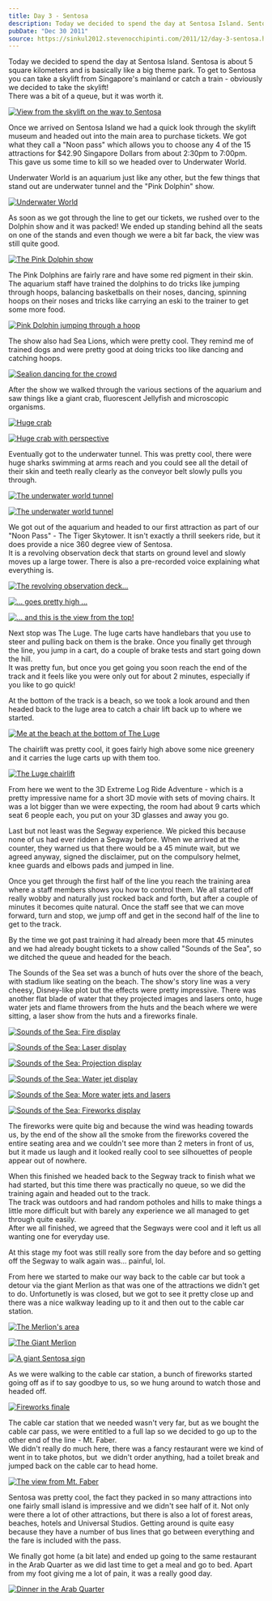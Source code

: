 ```yaml
---
title: Day 3 - Sentosa
description: Today we decided to spend the day at Sentosa Island. Sentosa is about 5 square kilometers and is basically like a big theme park. To get to ...
pubDate: "Dec 30 2011"
source: https://sinkul2012.stevenocchipinti.com/2011/12/day-3-sentosa.html
---
```


Today we decided to spend the day at Sentosa Island. Sentosa is about 5 square kilometers and is basically like a big theme park. To get to Sentosa you can take a skylift from Singapore's mainland or catch a train - obviously we decided to take the skylift!  
There was a bit of a queue, but it was worth it.

[![View from the skylift on the way to Sentosa](https://2.bp.blogspot.com/-WwtzMkyJsLo/Tv8JRsRCjrI/AAAAAAAAA28/-F0alXGFxzQ/s320/20111230135732.jpg)](https://2.bp.blogspot.com/-WwtzMkyJsLo/Tv8JRsRCjrI/AAAAAAAAA28/-F0alXGFxzQ/s1600/20111230135732.jpg)

Once we arrived on Sentosa Island we had a quick look through the skylift museum and headed out into the main area to purchase tickets. We got what they call a "Noon pass" which allows you to choose any 4 of the 15 attractions for $42.90 Singapore Dollars from about 2:30pm to 7:00pm.  
This gave us some time to kill so we headed over to Underwater World.

Underwater World is an aquarium just like any other, but the few things that stand out are underwater tunnel and the "Pink Dolphin" show.

[![Underwater World](https://1.bp.blogspot.com/-PolJ2Japv6M/Tv8JXOaJaLI/AAAAAAAAA0M/GQX6kWfUrJs/s320/20111230154511.jpg)](https://1.bp.blogspot.com/-PolJ2Japv6M/Tv8JXOaJaLI/AAAAAAAAA0M/GQX6kWfUrJs/s1600/20111230154511.jpg)

As soon as we got through the line to get our tickets, we rushed over to the Dolphin show and it was packed! We ended up standing behind all the seats on one of the stands and even though we were a bit far back, the view was still quite good.

[![The Pink Dolphin show](https://3.bp.blogspot.com/-woyvtbFrcb4/Tv8JTO-ra0I/AAAAAAAAAz0/jFTwOu2TSns/s320/20111230150129.jpg)](https://3.bp.blogspot.com/-woyvtbFrcb4/Tv8JTO-ra0I/AAAAAAAAAz0/jFTwOu2TSns/s1600/20111230150129.jpg)

The Pink Dolphins are fairly rare and have some red pigment in their skin.  
The aquarium staff have trained the dolphins to do tricks like jumping through hoops, balancing basketballs on their noses, dancing, spinning hoops on their noses and tricks like carrying an eski to the trainer to get some more food.

[![Pink Dolphin jumping through a hoop](https://3.bp.blogspot.com/-XRxTGerZjqg/Tv8JURQxz5I/AAAAAAAAAz8/j59jm03YHQA/s320/20111230151707.jpg)](https://3.bp.blogspot.com/-XRxTGerZjqg/Tv8JURQxz5I/AAAAAAAAAz8/j59jm03YHQA/s1600/20111230151707.jpg)

The show also had Sea Lions, which were pretty cool. They remind me of trained dogs and were pretty good at doing tricks too like dancing and catching hoops.

[![Sealion dancing for the crowd](https://1.bp.blogspot.com/-ItBs2JTKnmQ/Tv8JV4QvskI/AAAAAAAAA0E/xMZF05bippg/s320/20111230153429.jpg)](https://1.bp.blogspot.com/-ItBs2JTKnmQ/Tv8JV4QvskI/AAAAAAAAA0E/xMZF05bippg/s1600/20111230153429.jpg)

After the show we walked through the various sections of the aquarium and saw things like a giant crab, fluorescent Jellyfish and microscopic organisms.

[![Huge crab](https://2.bp.blogspot.com/-giuc4HSjBXA/Tv8JYMuz8qI/AAAAAAAAA0U/jxGC68dcJ9U/s320/20111230160138.jpg)](https://2.bp.blogspot.com/-giuc4HSjBXA/Tv8JYMuz8qI/AAAAAAAAA0U/jxGC68dcJ9U/s1600/20111230160138.jpg)

[![Huge crab with perspective](https://2.bp.blogspot.com/-S8c_LALe-zs/Tv8JYz3TbNI/AAAAAAAAA0c/cZ8ocjwg26E/s320/20111230160210.jpg)](https://2.bp.blogspot.com/-S8c_LALe-zs/Tv8JYz3TbNI/AAAAAAAAA0c/cZ8ocjwg26E/s1600/20111230160210.jpg)

Eventually got to the underwater tunnel. This was pretty cool, there were huge sharks swimming at arms reach and you could see all the detail of their skin and teeth really clearly as the conveyor belt slowly pulls you through.

[![The underwater world tunnel](https://1.bp.blogspot.com/-73lq5bMAVcg/Tv8JaKnCcWI/AAAAAAAAA0k/sP-H2bUiOU8/s320/20111230161337.jpg)](https://1.bp.blogspot.com/-73lq5bMAVcg/Tv8JaKnCcWI/AAAAAAAAA0k/sP-H2bUiOU8/s1600/20111230161337.jpg)

[![The underwater world tunnel](https://1.bp.blogspot.com/-zJrf5lbuUIQ/Tv8JbJ-GGPI/AAAAAAAAA0s/ZXMvCPlQAm4/s320/20111230161553.jpg)](https://1.bp.blogspot.com/-zJrf5lbuUIQ/Tv8JbJ-GGPI/AAAAAAAAA0s/ZXMvCPlQAm4/s1600/20111230161553.jpg)

We got out of the aquarium and headed to our first attraction as part of our "Noon Pass" - The Tiger Skytower. It isn't exactly a thrill seekers ride, but it does provide a nice 360 degree view of Sentosa.  
It is a revolving observation deck that starts on ground level and slowly moves up a large tower. There is also a pre-recorded voice explaining what everything is.

[![The revolving observation deck...](https://4.bp.blogspot.com/-3es09pTPHLs/Tv8Jdpj6_gI/AAAAAAAAA08/_qUN-Ff8v4A/s320/20111230175106.jpg)](https://4.bp.blogspot.com/-3es09pTPHLs/Tv8Jdpj6_gI/AAAAAAAAA08/_qUN-Ff8v4A/s1600/20111230175106.jpg)

[![... goes pretty high ...](https://1.bp.blogspot.com/-zn-jJAuHJIw/Tv8JetfImJI/AAAAAAAAA1E/I5LDKZmwGOo/s320/20111230175114.jpg)](https://1.bp.blogspot.com/-zn-jJAuHJIw/Tv8JetfImJI/AAAAAAAAA1E/I5LDKZmwGOo/s1600/20111230175114.jpg)

[![... and this is the view from the top!](https://3.bp.blogspot.com/-knHmNJk9HJ4/Tv8JcoU7xfI/AAAAAAAAA00/kbhagupK_Wc/s320/20111230174705.jpg)](https://3.bp.blogspot.com/-knHmNJk9HJ4/Tv8JcoU7xfI/AAAAAAAAA00/kbhagupK_Wc/s1600/20111230174705.jpg)

Next stop was The Luge. The luge carts have handlebars that you use to steer and pulling back on them is the brake. Once you finally get through the line, you jump in a cart, do a couple of brake tests and start going down the hill.  
It was pretty fun, but once you get going you soon reach the end of the track and it feels like you were only out for about 2 minutes, especially if you like to go quick!

At the bottom of the track is a beach, so we took a look around and then headed back to the luge area to catch a chair lift back up to where we started.

[![Me at the beach at the bottom of The Luge](https://2.bp.blogspot.com/-TixghZD-Puo/Tv8JhZVc9pI/AAAAAAAAA1U/0ow8_lSw8-Y/s320/20111230183634.jpg)](https://2.bp.blogspot.com/-TixghZD-Puo/Tv8JhZVc9pI/AAAAAAAAA1U/0ow8_lSw8-Y/s1600/20111230183634.jpg)

The chairlift was pretty cool, it goes fairly high above some nice greenery and it carries the luge carts up with them too.

[![The Luge chairlift](https://2.bp.blogspot.com/-syD1AwmHJRE/Tv8JgCuOiRI/AAAAAAAAA1M/3WsRsvyEXg4/s320/20111230181016.jpg)](https://2.bp.blogspot.com/-syD1AwmHJRE/Tv8JgCuOiRI/AAAAAAAAA1M/3WsRsvyEXg4/s1600/20111230181016.jpg)

From here we went to the 3D Extreme Log Ride Adventure - which is a pretty impressive name for a short 3D movie with sets of moving chairs. It was a lot bigger than we were expecting, the room had about 9 carts which seat 6 people each, you put on your 3D glasses and away you go.

Last but not least was the Segway experience. We picked this because none of us had ever ridden a Segway before. When we arrived at the counter, they warned us that there would be a 45 minute wait, but we agreed anyway, signed the disclaimer, put on the compulsory helmet, knee guards and elbows pads and jumped in line.

Once you get through the first half of the line you reach the training area where a staff members shows you how to control them. We all started off really wobby and naturally just rocked back and forth, but after a couple of minutes it becomes quite natural. Once the staff see that we can move forward, turn and stop, we jump off and get in the second half of the line to get to the track.

By the time we got past training it had already been more that 45 minutes and we had already bought tickets to a show called "Sounds of the Sea", so we ditched the queue and headed for the beach.

The Sounds of the Sea set was a bunch of huts over the shore of the beach, with stadium like seating on the beach. The show's story line was a very cheesy, Disney-like plot but the effects were pretty impressive. There was another flat blade of water that they projected images and lasers onto, huge water jets and flame throwers from the huts and the beach where we were sitting, a laser show from the huts and a fireworks finale.

[![Sounds of the Sea: Fire display](https://2.bp.blogspot.com/-17iUDv5NlkE/Tv8JiBzTnBI/AAAAAAAAA1c/BIRVRtXLM4U/s320/20111230210652.jpg)](https://2.bp.blogspot.com/-17iUDv5NlkE/Tv8JiBzTnBI/AAAAAAAAA1c/BIRVRtXLM4U/s1600/20111230210652.jpg)

[![Sounds of the Sea: Laser display](https://4.bp.blogspot.com/-fuERzceAu0c/Tv8Ji3wd_BI/AAAAAAAAA1k/HZY5epef7_0/s320/20111230211001.jpg)](https://4.bp.blogspot.com/-fuERzceAu0c/Tv8Ji3wd_BI/AAAAAAAAA1k/HZY5epef7_0/s1600/20111230211001.jpg)

[![Sounds of the Sea: Projection display](https://4.bp.blogspot.com/-pyLiKTdH3QM/Tv8JkIwBgPI/AAAAAAAAA1s/LW9YHopmhR4/s320/20111230211127.jpg)](https://4.bp.blogspot.com/-pyLiKTdH3QM/Tv8JkIwBgPI/AAAAAAAAA1s/LW9YHopmhR4/s1600/20111230211127.jpg)

[![Sounds of the Sea: Water jet display](https://4.bp.blogspot.com/-1euSJDVr7nY/Tv8JlA9FTmI/AAAAAAAAA10/lzcUOlF1qmY/s320/20111230211329.jpg)](https://4.bp.blogspot.com/-1euSJDVr7nY/Tv8JlA9FTmI/AAAAAAAAA10/lzcUOlF1qmY/s1600/20111230211329.jpg)

[![Sounds of the Sea: More water jets and lasers](https://4.bp.blogspot.com/-Mflo4qfRKIg/Tv8JmXOsaKI/AAAAAAAAA18/T-rHMUdl4qs/s320/20111230211646.jpg)](https://4.bp.blogspot.com/-Mflo4qfRKIg/Tv8JmXOsaKI/AAAAAAAAA18/T-rHMUdl4qs/s1600/20111230211646.jpg)

[![Sounds of the Sea: Fireworks display](https://3.bp.blogspot.com/-ecRxrNER1LU/Tv8Jnd_lYLI/AAAAAAAAA2E/c3lzJKPj-n0/s320/20111230211937.jpg)](https://3.bp.blogspot.com/-ecRxrNER1LU/Tv8Jnd_lYLI/AAAAAAAAA2E/c3lzJKPj-n0/s1600/20111230211937.jpg)

The fireworks were quite big and because the wind was heading towards us, by the end of the show all the smoke from the fireworks covered the entire seating area and we couldn't see more than 2 meters in front of us, but it made us laugh and it looked really cool to see silhouettes of people appear out of nowhere.

When this finished we headed back to the Segway track to finish what we had started, but this time there was practically no queue, so we did the training again and headed out to the track.  
The track was outdoors and had random potholes and hills to make things a little more difficult but with barely any experience we all managed to get through quite easily.  
After we all finished, we agreed that the Segways were cool and it left us all wanting one for everyday use.

At this stage my foot was still really sore from the day before and so getting off the Segway to walk again was... painful, lol.

From here we started to make our way back to the cable car but took a detour via the giant Merlion as that was one of the attractions we didn't get to do. Unfortunetly is was closed, but we got to see it pretty close up and there was a nice walkway leading up to it and then out to the cable car station.

[![The Merlion's area](https://4.bp.blogspot.com/-hGNH3Tr4lIw/Tv8Jo2wM2BI/AAAAAAAAA2M/E4hj3mQ-ui8/s320/20111230215208.jpg)](https://4.bp.blogspot.com/-hGNH3Tr4lIw/Tv8Jo2wM2BI/AAAAAAAAA2M/E4hj3mQ-ui8/s1600/20111230215208.jpg)

[![The Giant Merlion](https://2.bp.blogspot.com/-AGPRB1pRff8/Tv8JqJy7SPI/AAAAAAAAA2U/EcvkgAGDKSo/s320/20111230215530.jpg)](https://2.bp.blogspot.com/-AGPRB1pRff8/Tv8JqJy7SPI/AAAAAAAAA2U/EcvkgAGDKSo/s1600/20111230215530.jpg)

[![A giant Sentosa sign](https://3.bp.blogspot.com/-v6dKfJymjO4/Tv8JrQmz14I/AAAAAAAAA2c/1ReA9v-U_7Q/s320/20111230220321.jpg)](https://3.bp.blogspot.com/-v6dKfJymjO4/Tv8JrQmz14I/AAAAAAAAA2c/1ReA9v-U_7Q/s1600/20111230220321.jpg)

As we were walking to the cable car station, a bunch of fireworks started going off as if to say goodbye to us, so we hung around to watch those and headed off.

[![Fireworks finale](https://2.bp.blogspot.com/-ETNL20GRlhA/Tv8JsDSUzQI/AAAAAAAAA2k/bQWXrGbDhwE/s320/20111230222142.jpg)](https://2.bp.blogspot.com/-ETNL20GRlhA/Tv8JsDSUzQI/AAAAAAAAA2k/bQWXrGbDhwE/s1600/20111230222142.jpg)

The cable car station that we needed wasn't very far, but as we bought the cable car pass, we were entitled to a full lap so we decided to go up to the other end of the line - Mt. Faber.  
We didn't really do much here, there was a fancy restaurant were we kind of went in to take photos, but  we didn't order anything, had a toilet break and jumped back on the cable car to head home.

[![The view from Mt. Faber](https://2.bp.blogspot.com/-yNZAsw5r5Cs/Tv8JtIKOi_I/AAAAAAAAA2s/vsX-_mEs1nU/s320/20111230225359.jpg)](https://2.bp.blogspot.com/-yNZAsw5r5Cs/Tv8JtIKOi_I/AAAAAAAAA2s/vsX-_mEs1nU/s1600/20111230225359.jpg)

Sentosa was pretty cool, the fact they packed in so many attractions into one fairly small island is impressive and we didn't see half of it. Not only were there a lot of other attractions, but there is also a lot of forest areas, beaches, hotels and Universal Studios. Getting around is quite easy because they have a number of bus lines that go between everything and the fare is included with the pass.

We finally got home (a bit late) and ended up going to the same restaurant in the Arab Quarter as we did last time to get a meal and go to bed. Apart from my foot giving me a lot of pain, it was a really good day.

[![Dinner in the Arab Quarter](https://4.bp.blogspot.com/-rlLG2kApu_c/Tv8JunXEhNI/AAAAAAAAA20/qEW8k4fbUXY/s320/20111231002029.jpg)](https://4.bp.blogspot.com/-rlLG2kApu_c/Tv8JunXEhNI/AAAAAAAAA20/qEW8k4fbUXY/s1600/20111231002029.jpg)
